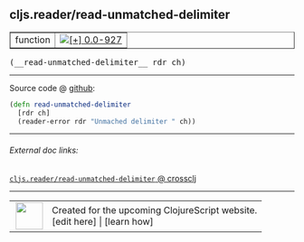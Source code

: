 ## cljs.reader/read-unmatched-delimiter



 <table border="1">
<tr>
<td>function</td>
<td><a href="https://github.com/cljsinfo/cljs-api-docs/tree/0.0-927"><img valign="middle" alt="[+] 0.0-927" title="Added in 0.0-927" src="https://img.shields.io/badge/+-0.0--927-lightgrey.svg"></a> </td>
</tr>
</table>


 <samp>
(__read-unmatched-delimiter__ rdr ch)<br>
</samp>

---







Source code @ [github](https://github.com/clojure/clojurescript/blob/r2311/src/cljs/cljs/reader.cljs#L259-L261):

```clj
(defn read-unmatched-delimiter
  [rdr ch]
  (reader-error rdr "Unmached delimiter " ch))
```

<!--
Repo - tag - source tree - lines:

 <pre>
clojurescript @ r2311
└── src
    └── cljs
        └── cljs
            └── <ins>[reader.cljs:259-261](https://github.com/clojure/clojurescript/blob/r2311/src/cljs/cljs/reader.cljs#L259-L261)</ins>
</pre>

-->

---



###### External doc links:

[`cljs.reader/read-unmatched-delimiter` @ crossclj](http://crossclj.info/fun/cljs.reader.cljs/read-unmatched-delimiter.html)<br>

---

 <table>
<tr><td>
<img valign="middle" align="right" width="48px" src="http://i.imgur.com/Hi20huC.png">
</td><td>
Created for the upcoming ClojureScript website.<br>
[edit here] | [learn how]
</td></tr></table>

[edit here]:https://github.com/cljsinfo/cljs-api-docs/blob/master/cljsdoc/cljs.reader_read-unmatched-delimiter.cljsdoc
[learn how]:https://github.com/cljsinfo/cljs-api-docs/wiki/cljsdoc-files

<!--

This information was too distracting to show to readers, but I'll leave it
commented here since it is helpful to:

- pretty-print the data used to generate this document
- and show how to retrieve that data



The API data for this symbol:

```clj
{:ns "cljs.reader",
 :name "read-unmatched-delimiter",
 :type "function",
 :signature ["[rdr ch]"],
 :source {:code "(defn read-unmatched-delimiter\n  [rdr ch]\n  (reader-error rdr \"Unmached delimiter \" ch))",
          :title "Source code",
          :repo "clojurescript",
          :tag "r2311",
          :filename "src/cljs/cljs/reader.cljs",
          :lines [259 261]},
 :full-name "cljs.reader/read-unmatched-delimiter",
 :full-name-encode "cljs.reader_read-unmatched-delimiter",
 :history [["+" "0.0-927"]]}

```

Retrieve the API data for this symbol:

```clj
;; from Clojure REPL
(require '[clojure.edn :as edn])
(-> (slurp "https://raw.githubusercontent.com/cljsinfo/cljs-api-docs/catalog/cljs-api.edn")
    (edn/read-string)
    (get-in [:symbols "cljs.reader/read-unmatched-delimiter"]))
```

-->
